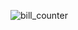 ![bill_counter](https://github.com/AmirHam-Za/bill_tips-counter/assets/125890933/17d5dd3b-a39f-43c6-b03b-770fd9993b8d)
